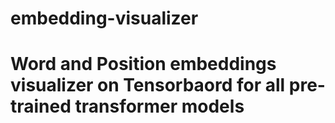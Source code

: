 # embedding-visualizer

# Word and Position embeddings visualizer on Tensorbaord for all pre-trained transformer models
